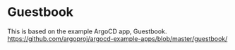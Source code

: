 # Guestbook

This is based on the example ArgoCD app, Guestbook.
https://github.com/argoproj/argocd-example-apps/blob/master/guestbook/
